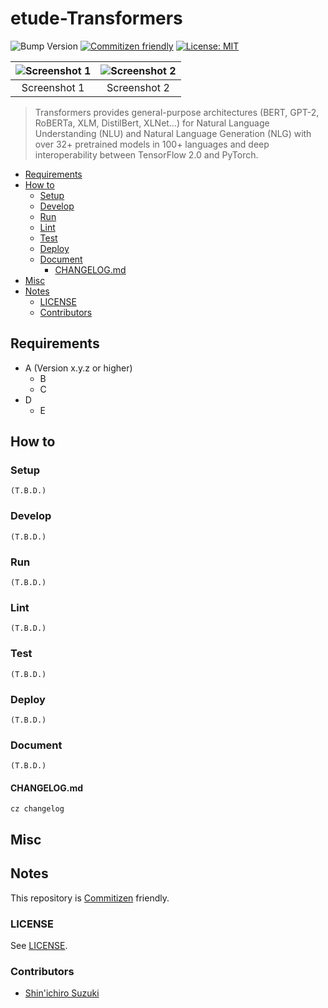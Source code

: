 # etude-Transformers

<!-- Badges are here! -->
![Bump Version](https://github.com/shin-sforzando/etude-Transformers/workflows/Bump%20Version/badge.svg)
[![Commitizen friendly](https://img.shields.io/badge/commitizen-friendly-brightgreen.svg)](http://commitizen.github.io/cz-cli/)
[![License: MIT](https://img.shields.io/badge/License-MIT-blue.svg)](https://opensource.org/licenses/MIT)

|![Screenshot 1](https://placehold.jp/32/3d4070/ffffff/720x480.png?text=Screenshot%201)|![Screenshot 2](https://placehold.jp/32/703d40/ffffff/720x480.png?text=Screenshot%202)|
|:---:|:---:|
|Screenshot 1|Screenshot 2|

> Transformers provides general-purpose architectures (BERT, GPT-2, RoBERTa, XLM, DistilBert, XLNet…) for Natural Language Understanding (NLU) and Natural Language Generation (NLG) with over 32+ pretrained models in 100+ languages and deep interoperability between TensorFlow 2.0 and PyTorch.

- [Requirements](#requirements)
- [How to](#how-to)
  - [Setup](#setup)
  - [Develop](#develop)
  - [Run](#run)
  - [Lint](#lint)
  - [Test](#test)
  - [Deploy](#deploy)
  - [Document](#document)
    - [CHANGELOG.md](#changelogmd)
- [Misc](#misc)
- [Notes](#notes)
  - [LICENSE](#license)
  - [Contributors](#contributors)

## Requirements

- A (Version x.y.z or higher)
  - B
  - C
- D
  - E

## How to

### Setup

```shell
(T.B.D.)
```

### Develop

```shell
(T.B.D.)
```

### Run

```shell
(T.B.D.)
```

### Lint

```shell
(T.B.D.)
```

### Test

```shell
(T.B.D.)
```

### Deploy

```shell
(T.B.D.)
```

### Document

```shell
(T.B.D.)
```

#### CHANGELOG.md

```shell
cz changelog
```

## Misc

## Notes

This repository is [Commitizen](https://commitizen.github.io/cz-cli/) friendly.

### LICENSE

See [LICENSE](LICENSE).

### Contributors

- [Shin'ichiro Suzuki](https://github.com/shin-sforzando)
